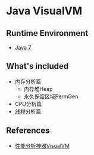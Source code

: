 # Java VisualVM

## Runtime Environment
- [Java 7](http://www.oracle.com/technetwork/java/javase/downloads/jdk7-downloads-1880260.html)

## What's included
- 内存分析篇
    - 内存堆Heap
    - 永久保留区域PermGen
- CPU分析篇
- 线程分析篇

## References
- [性能分析神器VisualVM](http://www.cnblogs.com/wade-xu/p/4369094.html)